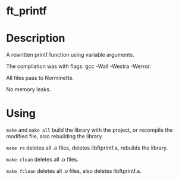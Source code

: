 # ft_printf
# Description
A rewritten printf function using variable arguments.

The compilation was with flags: gcc -Wall -Wextra -Werror.

All files pass to Norminette.

No memory leaks.

# Using

`make` and `make all` build the library with the project, or recompile the modified file, also rebuilding the library.

`make re` deletes all .o files, deletes libftprintf.a, rebuilds the library.

`make clean` deletes all .o files.

`make fclean` deletes all .o files, also deletes libftprintf.a.
